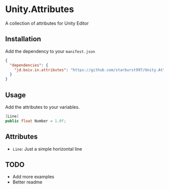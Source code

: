 # Unity.Attributes

A collection of attributes for Unity Editor

## Installation

Add the dependency to your `manifest.json`

```json
{
  "dependencies": {
    "jd.boiv.in.attributes": "https://github.com/starburst997/Unity.Attributes.git"
  }
}
```

## Usage

Add the attributes to your variables.

```csharp
[Line]
public float Number = 1.0f;
```

## Attributes

- `Line`: Just a simple horizontal line

## TODO

- Add more examples
- Better readme